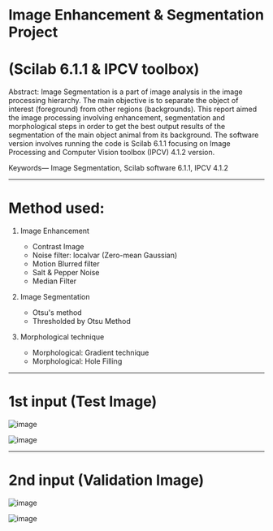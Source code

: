 # Image Enhancement & Segmentation Project 
# (Scilab 6.1.1 & IPCV toolbox)

Abstract: Image Segmentation is a part of image analysis in 
the image processing hierarchy. The main objective is to separate 
the object of interest (foreground) from other regions 
(backgrounds). This report aimed the image processing involving 
enhancement, segmentation and morphological steps in order to 
get the best output results of the segmentation of the main object 
animal from its background. The software version involves
running the code is Scilab 6.1.1 focusing on Image Processing 
and Computer Vision toolbox (IPCV) 4.1.2 version.

Keywords— Image Segmentation, Scilab software 6.1.1,
IPCV 4.1.2

---
# Method used:

1) Image Enhancement
   - Contrast Image
   - Noise filter: localvar (Zero-mean Gaussian)
   - Motion Blurred filter
   - Salt & Pepper Noise
   - Median Filter
     
3) Image Segmentation
   - Otsu's method
   - Thresholded by Otsu Method
     
4) Morphological technique
   - Morphological: Gradient technique
   - Morphological: Hole Filling

---
# 1st input (Test Image)

![image](https://github.com/sabrinaMKE201073/Image-Segmentation-Scilab-Project-/assets/95947484/096e9ca0-f4e1-4d00-b489-99e6e569a2b3)

![image](https://github.com/sabrinaMKE201073/Image-Segmentation-Scilab-Project-/assets/95947484/221030f8-1cd8-4656-852e-b36db3f12d9d)

---

# 2nd input (Validation Image)

![image](https://github.com/sabrinaMKE201073/Image-Segmentation-Scilab-Project-/assets/95947484/78d554d0-80c3-4cee-b749-10124eeccf88)

![image](https://github.com/sabrinaMKE201073/Image-Segmentation-Scilab-Project-/assets/95947484/a7be43c7-ea48-4385-97ea-f2120b3120eb)
